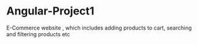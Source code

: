 # Angular-Project1
E-Commerce website , which includes adding products to cart, searching and filtering products etc
